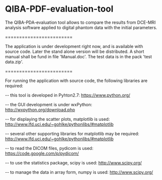 QIBA-PDF-evaluation-tool
========================

The QIBA-PDA-evaluation tool allows to compare the results from DCE-MRI analysis software applied to digital phantom data with the initial parameters.

========================

The application is under development right now, and is available with source code. Later the stand alone version will be distributed. A short manual shall be fund in file 'Manual.doc'.
The test data is in the pack 'test data.zip'.

========================

For running the application with source code, the following libraries are required:

-- this tool is developed in Pyhton2.7: https://www.python.org/

-- the GUI development is under wxPython:  http://wxpython.org/download.php

-- for displaying the scatter plots, matplotlib is used: http://www.lfd.uci.edu/~gohlke/pythonlibs/#matplotlib

-- several other supporting libraries for matplotlib may be required: http://www.lfd.uci.edu/~gohlke/pythonlibs/#matplotlib

-- to read the DICOM files, pydicom is used: https://code.google.com/p/pydicom/

-- to use the statistics package, scipy is used: http://www.scipy.org/

-- to manage the data in array form, numpy is used: http://www.scipy.org/